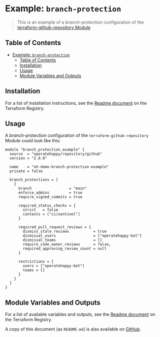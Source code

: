 # Example: `branch-protection`

> This is an example of a _branch-protection_ configuration of the [terraform-github-repository Module](https://registry.terraform.io/modules/operatehappy/repository/github)

## Table of Contents

- [Example: `branch-protection`](#example-branch-protection)
  - [Table of Contents](#table-of-contents)
  - [Installation](#installation)
  - [Usage](#usage)
  - [Module Variables and Outputs](#module-variables-and-outputs)

## Installation

For a list of installation instructions, see the [Readme document](https://registry.terraform.io/modules/operatehappy/repository/github) on the Terraform Registry.

## Usage

A _branch-protection_ configuration of the `terraform-github-repository` Module could look like this:

```hcl
module "branch_protection_example" {
  source  = "operatehappy/repository/github"
  version = "2.0.0"

  name    = "oh-demo-branch-protection-example"
  private = false

  branch_protections = [
    {
      branch                 = "main"
      enforce_admins         = true
      require_signed_commits = true

      required_status_checks = {
        strict   = false
        contexts = ["ci/sentinel"]
      }

      required_pull_request_reviews = {
        dismiss_stale_reviews           = true
        dismissal_users                 = ["operatehappy-bot"]
        dismissal_teams                 = []
        require_code_owner_reviews      = false,
        required_approving_review_count = null
      }

      restrictions = {
        users = ["operatehappy-bot"]
        teams = []
      }
    }
  ]
}
```

## Module Variables and Outputs

For a list of available variables and outputs, see the [Readme document](https://registry.terraform.io/modules/operatehappy/repository/github) on the Terraform Registry.

A copy of this document (as `README.md`) is also available on [GitHub](https://github.com/operatehappy/terraform-github-repository/blob/main/README.md#readme).
